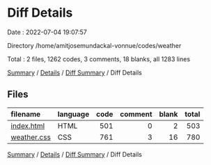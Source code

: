 # Diff Details

Date : 2022-07-04 19:07:57

Directory /home/amitjosemundackal-vonnue/codes/weather

Total : 2 files,  1262 codes, 3 comments, 18 blanks, all 1283 lines

[Summary](results.md) / [Details](details.md) / [Diff Summary](diff.md) / Diff Details

## Files
| filename | language | code | comment | blank | total |
| :--- | :--- | ---: | ---: | ---: | ---: |
| [index.html](/index.html) | HTML | 501 | 0 | 2 | 503 |
| [weather.css](/weather.css) | CSS | 761 | 3 | 16 | 780 |

[Summary](results.md) / [Details](details.md) / [Diff Summary](diff.md) / Diff Details